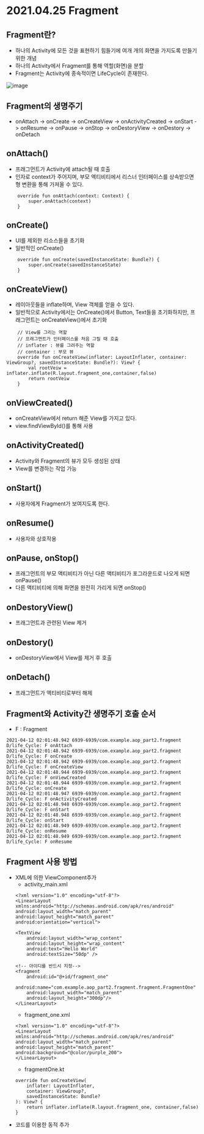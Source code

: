 # 2021.04.25 Fragment

## Fragment란?
- 하나의 Activity에 모든 것을 표현하기 힘들기에 여개 개의 화면을 가지도록 만들기 위한 개념
- 하나의 Activity에서 Fragment를 통해 역할(화면)을 분할
- Fragment는 Activity에 종속적이면 LifeCycle이 존재한다.

![image](https://user-images.githubusercontent.com/81352078/116002246-c09d2880-a633-11eb-8449-a89e6385284d.png)

## Fragment의 생명주기
- onAttach -> onCreate -> onCreateView -> onActivityCreated -> onStart -> onResume -> onPause -> onStop -> onDestoryView -> onDestory -> onDetach

## onAttach()
- 프래그먼트가 Activity에 attach될 때 호출
- 인자로 context가 주어지며, 부모 액티비티에서 리스너 인터페이스를 상속받으면 형 변환을 통해 가져올 수 있다.
```
    override fun onAttach(context: Context) {
        super.onAttach(context)
    }
```

## onCreate()
- UI를 제외한 리소스들을 초기화
- 일반적인 onCreate()
```
    override fun onCreate(savedInstanceState: Bundle?) {
        super.onCreate(savedInstanceState)
    }
```

## onCreateView()
- 레이아웃들을 inflate하며, View 객체를 얻을 수 있다.
- 일반적으로 Activity에서는 OnCreate()에서 Button, Text들을 초기화하지만, 프래그먼트는 onCreateView()에서 초기화
```
    // View를 그리는 역할
    // 프래그먼트가 인터페이스를 처음 그릴 때 호출
    // inflater : 뷰를 그려주는 역할
    // container : 부모 뷰
    override fun onCreateView(inflater: LayoutInflater, container: ViewGroup?, savedInstanceState: Bundle?): View? {
        val rootVeiw = inflater.inflate(R.layout.fragment_one,container,false)
        return rootVeiw
    }
```

## onViewCreated()
- onCreateView에서 return 해준 View를 가지고 있다.
- view.findViewById()를 통해 사용

## onActivityCreated()
- Activity와 Fragment의 뷰가 모두 생성된 상태
- View를 변경하는 작업 가능

## onStart()
- 사용자에게 Fragment가 보여지도록 한다.

## onResume()
- 사용자와 상호작용

## onPause, onStop()
- 프래그먼트의 부모 액티비티가 아닌 다른 액티비티가 포그라운드로 나오게 되면 onPause()
- 다른 액티비티에 의해 화면을 완전히 가리게 되면 onStop()

## onDestoryView()
- 프래그먼트과 관련된 View 제거

## onDestory()
- onDestoryView에서 View를 제거 후 호출

## onDetach()
- 프래그먼트가 액티비티로부터 해제

## Fragment와 Activity간 생명주기 호출 순서
- F : Fragment
```
2021-04-12 02:01:48.942 6939-6939/com.example.aop_part2.fragment D/life_Cycle: F onAttach
2021-04-12 02:01:48.942 6939-6939/com.example.aop_part2.fragment D/life_Cycle: F onCreate
2021-04-12 02:01:48.942 6939-6939/com.example.aop_part2.fragment D/life_Cycle: F onCreateView
2021-04-12 02:01:48.944 6939-6939/com.example.aop_part2.fragment D/life_Cycle: F onViewCreated
2021-04-12 02:01:48.944 6939-6939/com.example.aop_part2.fragment D/life_Cycle: onCreate
2021-04-12 02:01:48.947 6939-6939/com.example.aop_part2.fragment D/life_Cycle: F onActivityCreated
2021-04-12 02:01:48.948 6939-6939/com.example.aop_part2.fragment D/life_Cycle: F onStart
2021-04-12 02:01:48.948 6939-6939/com.example.aop_part2.fragment D/life_Cycle: onStart
2021-04-12 02:01:48.949 6939-6939/com.example.aop_part2.fragment D/life_Cycle: onResume
2021-04-12 02:01:48.949 6939-6939/com.example.aop_part2.fragment D/life_Cycle: F onResume
```

## Fragment 사용 방법
- XML에 의한 ViewComponent추가
    - activity_main.xml
    ```
    <?xml version="1.0" encoding="utf-8"?>
    <LinearLayout xmlns:android="http://schemas.android.com/apk/res/android"
    android:layout_width="match_parent"
    android:layout_height="match_parent"
    android:orientation="vertical">

    <TextView
        android:layout_width="wrap_content"
        android:layout_height="wrap_content"
        android:text="Hello World"
        android:textSize="50dp" />

    <!-- 아이디를 반드시 지정-->
    <fragment
        android:id="@+id/fragment_one"
        android:name="com.example.aop_part2.fragment.fragment.FragmentOne"
        android:layout_width="match_parent"
        android:layout_height="300dp"/>
    </LinearLayout>
    ```
    - fragment_one.xml
    ```
    <?xml version="1.0" encoding="utf-8"?>
    <LinearLayout xmlns:android="http://schemas.android.com/apk/res/android"
    android:layout_width="match_parent"
    android:layout_height="match_parent"
    android:background="@color/purple_200">
    </LinearLayout>
    ```
    - fragmentOne.kt
    ```
    override fun onCreateView(
        inflater: LayoutInflater,
        container: ViewGroup?,
        savedInstanceState: Bundle?
    ): View? {
        return inflater.inflate(R.layout.fragment_one, container,false)
    }
    ```
- 코드를 이용한 동적 추가
